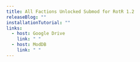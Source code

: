 ```yaml
---
title: All Factions Unlocked Submod for RotR 1.2
releaseBlog: ""
installationTutorial: ""
links:
  - host: Google Drive
    link: " "
  - host: ModDB
    link: " "
---
```

